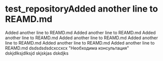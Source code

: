 # test_repositoryAdded another line to REAMD.md
Added another line to REAMD.md
Added another line to REAMD.md
Added another line to REAMD.md
Added another line to REAMD.md
Added another line to REAMD.md
Added another line to REAMD.md
Added another line to REAMD.md
dsdsdsdsdcxccxcx
"Необходима консультация"
dskjdlksjdlksjd
skjskjas
dskdjks
